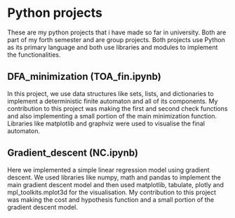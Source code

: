 # Python projects
These are my python projects that i have made so far in university. Both are part of my forth semester and are group projects. Both projects use Python as its primary language and both use libraries and modules to implement the functionalities. 

## DFA_minimization (TOA_fin.ipynb)
In this project, we use data structures like sets, lists, and dictionaries to implement a deterministic finite automaton and all of its components. My contribution to this project was making the first and second check functions and also implementing a small portion of the main minimization function. Libraries like matplotlib and graphviz were used to visualise the final automaton.

## Gradient_descent (NC.ipynb)
Here we implemented a simple linear regression model using gradient descent. We used libraries like numpy, math and pandas to implement the main gradient descent model and then used matplotlib, tabulate, plotly and mpl_toolkits.mplot3d for the visualisation. My contribution to this project was making the cost and hypothesis function and a small portion of the gradient descent model. 

